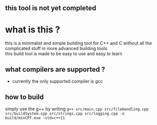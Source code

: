 ## **this tool is not yet completed**

# what is this ?
this is a minimalist and simple building tool for C++ and C without all the complicated stuff in more advanced building tools<br>
this build tool is made to be easy to use and easy to learn
## what compilers are supported ?
- currently the only supported compiler is gcc
  
## how to build
simply use the g++ by writing `g++ src/main.cpp src/fileHandling.cpp src/buildSystem.cpp src/strings.cpp src/logging.cpp -o build/minCPT.exe -std=c++11`
